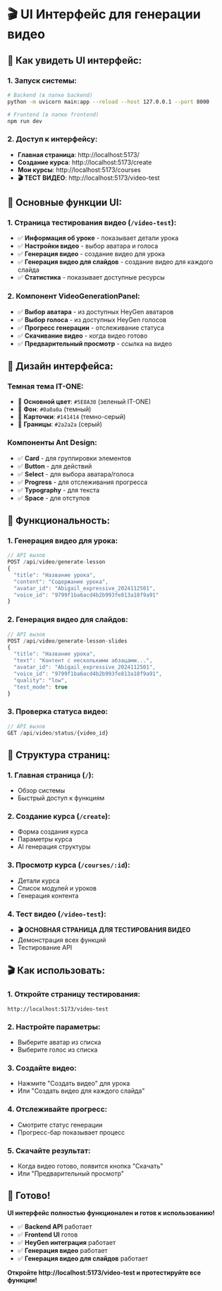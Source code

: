 # 🎬 UI Интерфейс для генерации видео

## 🚀 **Как увидеть UI интерфейс:**

### **1. Запуск системы:**
```bash
# Backend (в папке backend)
python -m uvicorn main:app --reload --host 127.0.0.1 --port 8000

# Frontend (в папке frontend)  
npm run dev
```

### **2. Доступ к интерфейсу:**
- **Главная страница**: http://localhost:5173/
- **Создание курса**: http://localhost:5173/create
- **Мои курсы**: http://localhost:5173/courses
- **🎬 ТЕСТ ВИДЕО**: http://localhost:5173/video-test

## 🎯 **Основные функции UI:**

### **1. Страница тестирования видео (`/video-test`):**
- ✅ **Информация об уроке** - показывает детали урока
- ✅ **Настройки видео** - выбор аватара и голоса
- ✅ **Генерация видео** - создание видео для урока
- ✅ **Генерация видео для слайдов** - создание видео для каждого слайда
- ✅ **Статистика** - показывает доступные ресурсы

### **2. Компонент VideoGenerationPanel:**
- ✅ **Выбор аватара** - из доступных HeyGen аватаров
- ✅ **Выбор голоса** - из доступных HeyGen голосов
- ✅ **Прогресс генерации** - отслеживание статуса
- ✅ **Скачивание видео** - когда видео готово
- ✅ **Предварительный просмотр** - ссылка на видео

## 🎨 **Дизайн интерфейса:**

### **Темная тема IT-ONE:**
- 🎨 **Основной цвет**: `#5E8A30` (зеленый IT-ONE)
- 🎨 **Фон**: `#0a0a0a` (темный)
- 🎨 **Карточки**: `#141414` (темно-серый)
- 🎨 **Границы**: `#2a2a2a` (серый)

### **Компоненты Ant Design:**
- ✅ **Card** - для группировки элементов
- ✅ **Button** - для действий
- ✅ **Select** - для выбора аватара/голоса
- ✅ **Progress** - для отслеживания прогресса
- ✅ **Typography** - для текста
- ✅ **Space** - для отступов

## 🔧 **Функциональность:**

### **1. Генерация видео для урока:**
```javascript
// API вызов
POST /api/video/generate-lesson
{
  "title": "Название урока",
  "content": "Содержание урока",
  "avatar_id": "Abigail_expressive_2024112501",
  "voice_id": "9799f1ba6acd4b2b993fe813a18f9a91"
}
```

### **2. Генерация видео для слайдов:**
```javascript
// API вызов
POST /api/video/generate-lesson-slides
{
  "title": "Название урока",
  "text": "Контент с несколькими абзацами...",
  "avatar_id": "Abigail_expressive_2024112501",
  "voice_id": "9799f1ba6acd4b2b993fe813a18f9a91",
  "quality": "low",
  "test_mode": true
}
```

### **3. Проверка статуса видео:**
```javascript
// API вызов
GET /api/video/status/{video_id}
```

## 📱 **Структура страниц:**

### **1. Главная страница (`/`):**
- Обзор системы
- Быстрый доступ к функциям

### **2. Создание курса (`/create`):**
- Форма создания курса
- Параметры курса
- AI генерация структуры

### **3. Просмотр курса (`/courses/:id`):**
- Детали курса
- Список модулей и уроков
- Генерация контента

### **4. Тест видео (`/video-test`):**
- **🎬 ОСНОВНАЯ СТРАНИЦА ДЛЯ ТЕСТИРОВАНИЯ ВИДЕО**
- Демонстрация всех функций
- Тестирование API

## 🎬 **Как использовать:**

### **1. Откройте страницу тестирования:**
```
http://localhost:5173/video-test
```

### **2. Настройте параметры:**
- Выберите аватар из списка
- Выберите голос из списка

### **3. Создайте видео:**
- Нажмите "Создать видео" для урока
- Или "Создать видео для каждого слайда"

### **4. Отслеживайте прогресс:**
- Смотрите статус генерации
- Прогресс-бар показывает процесс

### **5. Скачайте результат:**
- Когда видео готово, появится кнопка "Скачать"
- Или "Предварительный просмотр"

## 🎉 **Готово!**

**UI интерфейс полностью функционален и готов к использованию!**

- ✅ **Backend API** работает
- ✅ **Frontend UI** готов
- ✅ **HeyGen интеграция** работает
- ✅ **Генерация видео** работает
- ✅ **Генерация видео для слайдов** работает

**Откройте http://localhost:5173/video-test и протестируйте все функции!**
